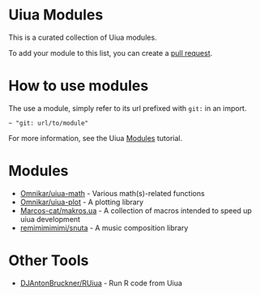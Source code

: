 # Uiua Modules

This is a curated collection of Uiua modules.

To add your module to this list, you can create a [pull request](https://github.com/uiua/uiua-modules/pulls).

# How to use modules

The use a module, simply refer to its url prefixed with `git:` in an import.

```uiua
~ "git: url/to/module"
```

For more information, see the Uiua [Modules](https://uiua.org/tutorial/modules) tutorial.

# Modules

- [Omnikar/uiua-math](https://github.com/Omnikar/uiua-math) - Various math(s)-related functions
- [Omnikar/uiua-plot](https://github.com/Omnikar/uiua-plot) - A plotting library
- [Marcos-cat/makros.ua](https://github.com/Marcos-cat/makros.ua) - A collection of macros intended to speed up uiua development
- [remimimimimi/snuta](https://github.com/remimimimimi/snuta) - A music composition library

# Other Tools

- [DJAntonBruckner/RUiua](https://github.com/DJAntonBruckner/RUiua) - Run R code from Uiua

